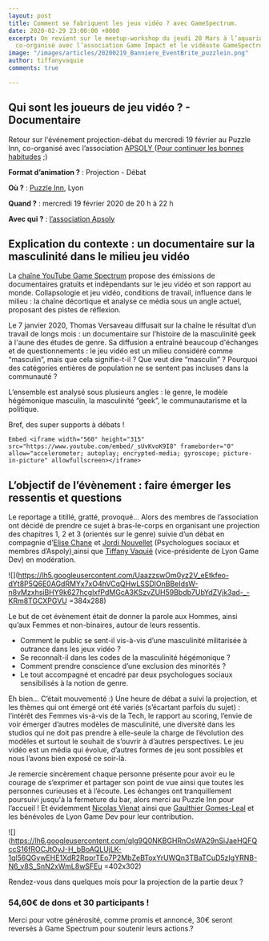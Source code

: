 ```yaml
---
layout: post
title: Comment se fabriquent les jeux vidéo ? avec GameSpectrum.
date: 2020-02-29 23:00:00 +0000
excerpt: On revient sur le meetup-workshop du jeudi 20 Mars à l’aquarium ciné-café,
  co-organisé avec l’association Game Impact et le vidéaste GameSpectrum !
image: "/images/articles/20200219_Banniere_EventBrite_puzzlein.png"
author: tiffanyvaquie
comments: true

---
```

## Qui sont les joueurs de jeu vidéo ? - Documentaire

Retour sur l'événement projection-débat du mercredi 19 février au Puzzle Inn, co-organisé avec l’association [APSOLY ](https://apsoly.com/)([Pour continuer les bonnes habitudes]( https://lyongamedev.pro/blog/gamespectrum-projection/) ;) 

**Format d’animation ?** : Projection - Débat

**Où ?** : [Puzzle Inn](https://www.puzzle-inn.fr/), Lyon

**Quand ?** : mercredi 19 février 2020 de 20 h à 22 h

**Avec qui ?** : [l’association Apsoly](http://apsoly.com)

## Explication du contexte : un documentaire sur la masculinité dans le milieu jeu vidéo

La [chaîne YouTube Game Spectrum](https://www.youtube.com/channel/UCoE1zHB74QsR22l-J6uK53Q) propose des émissions de documentaires gratuits et indépendants sur le jeu vidéo et son rapport au monde. Collapsologie et jeu vidéo, conditions de travail, influence dans le milieu : la chaîne décortique et analyse ce média sous un angle actuel, proposant des pistes de réflexion.

Le 7 janvier 2020, Thomas Versaveau diffusait sur la chaîne le résultat d’un travail de longs mois : un documentaire sur l’histoire de la masculinité geek à l'aune des études de genre. Sa diffusion a entraîné beaucoup d'échanges et de questionnements : le jeu vidéo est un milieu considéré comme “masculin”, mais que cela signifie-t-il ? Que veut dire “masculin” ? Pourquoi des catégories entières de population ne se sentent pas incluses dans la communauté ?

L’ensemble est analysé sous plusieurs angles : le genre, le modèle hégémonique masculin, la masculinité “geek”, le communautarisme et la politique.

Bref, des super supports à débats !

    Embed <iframe width="560" height="315" src="https://www.youtube.com/embed/_sUvKvoK9I8" frameborder="0" allow="accelerometer; autoplay; encrypted-media; gyroscope; picture-in-picture" allowfullscreen></iframe>

## L’objectif de l’évènement : faire émerger les ressentis et questions

Le reportage a titillé, gratté, provoqué… Alors des membres de l’association ont décidé de prendre ce sujet à bras-le-corps en organisant une projection des chapitres 1, 2 et 3 (orientés sur le genre) suivie d’un débat en compagnie d’[Elise Chane](https://www.linkedin.com/in/elise-chane-sha-lin-138466106/) et [Jordi Nouvellet](https://www.linkedin.com/in/jordi-nouvellet-85837947/) (Psychologues sociaux et membres d’Aspoly)[ ](https://www.linkedin.com/in/vienat-nicolas-5b0ab897/)ainsi que [Tiffany Vaquié](https://www.linkedin.com/in/tiffany-v-2a1170131/ ) (vice-présidente de Lyon Game Dev) en modération.

![](https://lh5.googleusercontent.com/UaazzswOm0yz2V_eEtkfeo-dYt8P5Q6E0AGdRMYx7xO4hVCqQHwLSSDlOnBBeIdsW-n8vMzxhsiBHY9k627hcglxfPdMGcA3KSzvZUH59Bbdb7UbYdZVjk3ad-_-KRm8TGCXPGVU =384x288)

Le but de cet évènement était de donner la parole aux Hommes, ainsi qu’aux Femmes et non-binaires, autour de leurs ressentis. 

* Comment le public se sent-il vis-à-vis d’une masculinité militarisée à outrance dans les jeux vidéo ? 
* Se reconnaît-il dans les codes de la masculinité hégémonique ?
* Comment prendre conscience d’une exclusion des minorités ? 
* Le tout accompagné et encadré par deux psychologues sociaux sensibilisés à la notion de genre.

Eh bien… C’était mouvementé :) Une heure de débat a suivi la projection, et les thèmes qui ont émergé ont été variés (s’écartant parfois du sujet) : l’intérêt des Femmes vis-à-vis de la Tech, le rapport au scoring, l’envie de voir émerger d’autres modèles de masculinité, une diversité dans les studios qui ne doit pas prendre à elle-seule la charge de l’évolution des modèles et surtout le souhait de s’ouvrir à d’autres perspectives. Le jeu vidéo est un média qui évolue, d’autres formes de jeu sont possibles et nous l’avons bien exposé ce soir-là.

Je remercie sincèrement chaque personne présente pour avoir eu le courage de s’exprimer et partager son point de vue ainsi que toutes les personnes curieuses et à l’écoute. Les échanges ont tranquillement poursuivi jusqu'à la fermeture du bar, alors merci au Puzzle Inn pour l’accueil ! Et évidemment [Nicolas Vienat](https://www.linkedin.com/in/vienat-nicolas-5b0ab897/) ainsi que [Gaulthier Gomes-Leal](https://www.linkedin.com/in/gaulthier-gomes-leal-67029b176/) et les bénévoles de Lyon Game Dev pour leur contribution.

![](https://lh6.googleusercontent.com/qlg9Q0NKBGHRnOsWA29nSiJaeHQFQccS16fROCJtOyJ-H_bBoAQLUjLK-1ql56QGywEHE1XdR2RpprTEo7P2MbZeBToxYrUWQn3TBaTCuD5zIgYRNB-N6_y8S_SnN2xWmL8wSFEu =402x302)

Rendez-vous dans quelques mois pour la projection de la partie deux ?

### 54,60€ de dons et 30 participants !

Merci pour votre générosité, comme promis et annoncé, 30€ seront reversés à Game Spectrum pour soutenir leurs actions.?